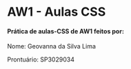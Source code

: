 # AW1 - Aulas CSS
<h4> Prática de aulas-CSS de AW1 feitos por:</h4>
<p> Nome: Geovanna da Silva Lima</p>
<p> Prontuário: SP3029034 </p>
